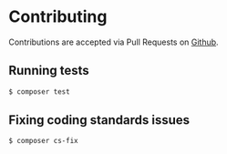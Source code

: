 # Contributing

Contributions are accepted via Pull Requests on [Github](https://github.com/wecodein/http-middleware).

## Running tests

``` bash
$ composer test
```

## Fixing coding standards issues

``` bash
$ composer cs-fix
```
